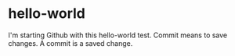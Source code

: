 # hello-world
I'm starting Github with this hello-world test.
Commit means to save changes. A commit is a saved change.
